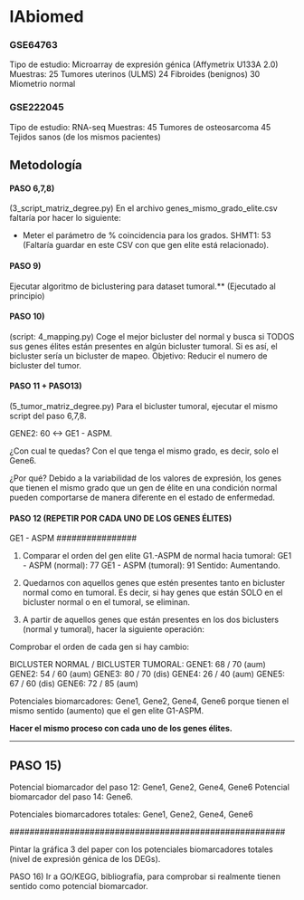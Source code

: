 # IAbiomed

### GSE64763
Tipo de estudio: Microarray de expresión génica (Affymetrix U133A 2.0)
Muestras:
25 Tumores uterinos (ULMS)
24 Fibroides (benignos)
30 Miometrio normal

### GSE222045
Tipo de estudio: RNA-seq
Muestras:
45 Tumores de osteosarcoma
45 Tejidos sanos (de los mismos pacientes)


## Metodología

#### PASO 6,7,8)
(3_script_matriz_degree.py)
En el archivo genes_mismo_grado_elite.csv faltaría por hacer lo siguiente:

- Meter el parámetro de % coincidencia para los grados.
SHMT1: 53 (Faltaría guardar en este CSV con que gen elite está relacionado).

#### PASO 9) 
Ejecutar algoritmo de biclustering para dataset tumoral.** (Ejecutado al principio)

#### PASO 10) 
(script: 4_mapping.py)
Coge el mejor bicluster del normal y busca si TODOS sus genes élites están presentes en algún bicluster tumoral. Si es así, el bicluster sería un bicluster de mapeo. Objetivo: Reducir el numero de bicluster del tumor. 

#### PASO 11 + PASO13) 
(5_tumor_matriz_degree.py)
Para el bicluster tumoral, ejecutar el mismo script del paso 6,7,8.


GENE2: 60 <-> GE1 - ASPM.

¿Con cual te quedas? Con el que tenga el mismo grado, es decir, solo el Gene6.

¿Por qué? Debido a la variabilidad de los valores de expresión, los genes que tienen el mismo grado que un gen de élite en una condición normal pueden comportarse de manera diferente en el estado de enfermedad.


#### PASO 12 (REPETIR POR CADA UNO DE LOS GENES ÉLITES)

GE1 - ASPM
################

1) Comparar el orden del gen elite G1.-ASPM de normal hacia tumoral:
GE1 - ASPM (normal): 77
GE1 - ASPM (tumoral): 91
Sentido: Aumentando.

2) Quedarnos con aquellos genes que estén presentes tanto en bicluster normal como en tumoral. Es decir, si hay genes que están SOLO en el bicluster normal o en el tumoral, se eliminan.

3) A partir de aquellos genes que están presentes en los dos biclusters (normal y tumoral), hacer la siguiente operación:

Comprobar el orden de cada gen si hay cambio:

BICLUSTER NORMAL / BICLUSTER TUMORAL:
GENE1: 68 / 70 (aum)
GENE2: 54 / 60 (aum)
GENE3: 80 / 70 (dis)
GENE4: 26 / 40 (aum)
GENE5: 67 / 60 (dis)
GENE6: 72 / 85 (aum)

Potenciales biomarcadores: Gene1, Gene2, Gene4, Gene6 porque tienen el mismo sentido (aumento) que el gen elite G1-ASPM.

**Hacer el mismo proceso con cada uno de los genes élites.**

---------------------------------------------------------

## PASO 15)

Potencial biomarcador del paso 12: Gene1, Gene2, Gene4, Gene6
Potencial biomarcador del paso 14: Gene6.

Potenciales biomarcadores totales: Gene1, Gene2, Gene4, Gene6

#######################################################

Pintar la gráfica 3 del paper con los potenciales biomarcadores totales (nivel de expresión génica de los DEGs).

PASO 16) Ir a GO/KEGG, bibliografía, para comprobar si realmente tienen sentido como potencial biomarcador.


